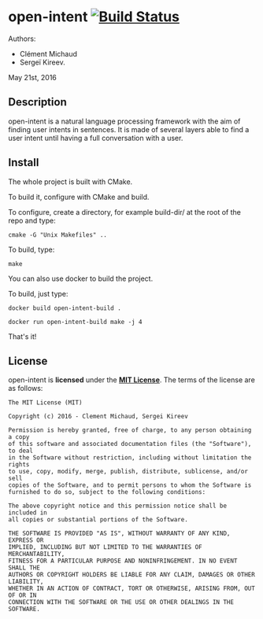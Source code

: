 open-intent [![Build Status](https://travis-ci.org/open-intent-io/open-intent.svg?branch=master)](https://travis-ci.org/open-intent-io/open-intent)
====================

Authors:
+ Clément Michaud
+ Sergeï Kireev.

May 21st, 2016

Description
---------------------

open-intent is a natural language processing framework with the aim of finding user intents in sentences.
It is made of several layers able to find a user intent until having a full conversation with a user.


Install
---------------------

The whole project is built with CMake.

To build it, configure with CMake and build.

To configure, create a directory, for example build-dir/ at the root of the repo and type:

    cmake -G "Unix Makefiles" ..


To build, type:

    make


You can also use docker to build the project.

To build, just type:

    docker build open-intent-build .

    docker run open-intent-build make -j 4

That's it!

License
---------------------

open-intent is **licensed** under the **[MIT License]**. The terms of the license are as follows:

    The MIT License (MIT)

    Copyright (c) 2016 - Clement Michaud, Sergei Kireev

    Permission is hereby granted, free of charge, to any person obtaining a copy
    of this software and associated documentation files (the "Software"), to deal
    in the Software without restriction, including without limitation the rights
    to use, copy, modify, merge, publish, distribute, sublicense, and/or sell
    copies of the Software, and to permit persons to whom the Software is
    furnished to do so, subject to the following conditions:

    The above copyright notice and this permission notice shall be included in
    all copies or substantial portions of the Software.

    THE SOFTWARE IS PROVIDED "AS IS", WITHOUT WARRANTY OF ANY KIND, EXPRESS OR
    IMPLIED, INCLUDING BUT NOT LIMITED TO THE WARRANTIES OF MERCHANTABILITY,
    FITNESS FOR A PARTICULAR PURPOSE AND NONINFRINGEMENT. IN NO EVENT SHALL THE
    AUTHORS OR COPYRIGHT HOLDERS BE LIABLE FOR ANY CLAIM, DAMAGES OR OTHER LIABILITY,
    WHETHER IN AN ACTION OF CONTRACT, TORT OR OTHERWISE, ARISING FROM, OUT OF OR IN
    CONNECTION WITH THE SOFTWARE OR THE USE OR OTHER DEALINGS IN THE SOFTWARE.


[MIT License]: https://opensource.org/licenses/MIT
